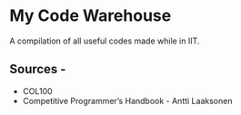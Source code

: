 # My Code Warehouse
A compilation of all useful codes made while in IIT.

## Sources -
* COL100
* Competitive Programmer’s Handbook - Antti Laaksonen

